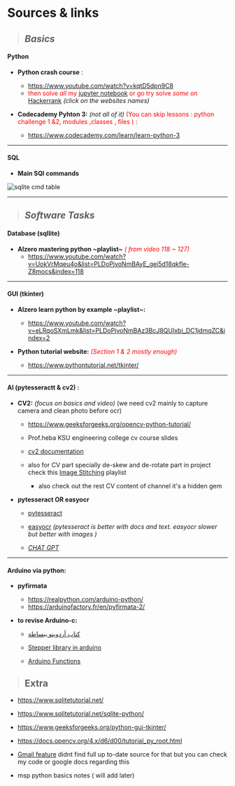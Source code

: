 # Sources & links 

 > ## _Basics_
  #### Python 
  * **Python crash course** : 
  	 * https://www.youtube.com/watch?v=kqtD5dpn9C8
	* <font color = " red " > then solve _all_ my [jupyter notebook](https://github.com/orsnaro/MSP-MachineLearning-tasks/blob/loacalMSP/assignment1(solve)/py_probs.ipynb) or go try solve _some_ on  [Hackerrank](https://www.hackerrank.com/domains/python?filters%5Bdifficulty%5D%5B%5D=easy&filters%5Bsubdomains%5D%5B%5D=py-built-ins&filters%5Bsubdomains%5D%5B%5D=py-sets&filters%5Bsubdomains%5D%5B%5D=py-strings&filters%5Bsubdomains%5D%5B%5D=py-basic-data-types&filters%5Bsubdomains%5D%5B%5D=py-introduction&filters%5Bsubdomains%5D%5B%5D=py-date-time&filters%5Bskills%5D%5B%5D=Python%20%28Basic%29) </font>_(click on the websites names)_
	
		

* **Codecademy Pyhton 3:** _(not all of it)_ <font color = "red"> 
(You can skip lessons : python challenge 1 &2, modules ,classes , files ) </font> :
 	* https://www.codecademy.com/learn/learn-python-3
************************
#### SQL 
* **Main SQl commands**

 ![sqlite cmd table](https://i.imgur.com/mPKjckq.png)


  
***************
> ## _Software Tasks_

#### Database (sqllite)
 * **Alzero mastering python ~playlist~**<font color = "red"> _( from video 118 ~ 127)_ </font>
	* https://www.youtube.com/watch?v=UokVrMqeu4o&list=PLDoPjvoNmBAyE_gei5d18qkfIe-Z8mocs&index=118

****
#### GUI (tkinter)
* **Alzero learn python by example ~playlist~:**

	* https://www.youtube.com/watch?v=eLRqoSXmLmk&list=PLDoPjvoNmBAz3BcJ8QUIxbi_DC1jdmqZC&index=2


* **Python tutorial website:**<font color = "red"> _(Section 1 & 2  mostly enough)_ </font>

	* https://www.pythontutorial.net/tkinter/
****
####	AI (pytesseractt & cv2) :
* **CV2:** _(focus on basics and video)_
(we need cv2 mainly to capture camera and clean photo before ocr)

	* https://www.geeksforgeeks.org/opencv-python-tutorial/

	 *  Prof.heba  KSU engineering college cv course slides 
	 * [cv2 documentation](https://docs.opencv.org/4.x/d6/d00/tutorial_py_root.html)
	 * also for CV part specially de-skew and de-rotate part in project check this [Image Stitching](https://www.youtube.com/playlist?list=PL2zRqk16wsdp8KbDfHKvPYNGF2L-zQASc) playlist 
	 	- also check out the rest CV content of channel it's a hidden gem

* **pytesseract OR easyocr** 

	* [pytesseract](https://nanonets.com/blog/ocr-with-tesseract/)
	
 
	*	[easyocr](https://www.youtube.com/watch?v=ZVKaWPW9oQY&t=217s)
_(pytesseract is better with docs and text. easyocr slower but better with images )_

	* _[CHAT GPT](https://chat.openai.com/chat)_


****
####	Arduino via python:

* **pyfirmata** 
	* https://realpython.com/arduino-python/
	* https://arduinofactory.fr/en/pyfirmata-2/

* **to revise Arduino-c:** 

	* [كتاب أردوينو ببساطة ](https://www.noor-book.com/%D9%83%D8%AA%D8%A7%D8%A8-%D8%A7%D8%B1%D8%AF%D9%88%D9%8A%D9%86%D9%88-%D8%A8%D8%A8%D8%B3%D8%A7%D8%B7%D8%A9-%D8%A7%D9%84%D8%A7%D8%B5%D8%AF%D8%A7%D8%B1%D8%A7%D9%84%D9%83%D8%A7%D9%85%D9%84-pdf#)

	* [Stepper library in arduino](https://www.arduino.cc/reference/en/libraries/stepper/)

	* [Arduino Functions](https://www.arduino.cc/reference/en/#functions)



> ## Extra

* https://www.sqlitetutorial.net/
* https://www.sqlitetutorial.net/sqlite-python/
* https://www.geeksforgeeks.org/python-gui-tkinter/

* https://docs.opencv.org/4.x/d6/d00/tutorial_py_root.html
* [Gmail feature](https://www.youtube.com/watch?v=FFjQGgsb-cg) didnt find full up to-date source for that but you can check my code or google docs regarding this 

* msp python basics notes ( will add later)

